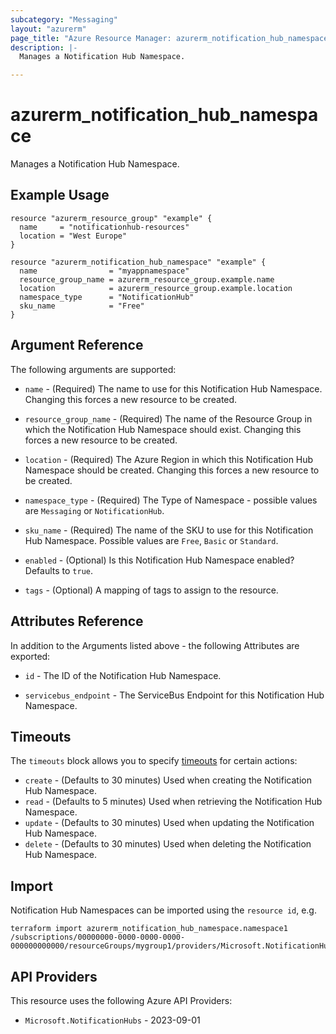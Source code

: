 ```yaml
---
subcategory: "Messaging"
layout: "azurerm"
page_title: "Azure Resource Manager: azurerm_notification_hub_namespace"
description: |-
  Manages a Notification Hub Namespace.

---
```


# azurerm_notification_hub_namespace

Manages a Notification Hub Namespace.

## Example Usage

```hcl
resource "azurerm_resource_group" "example" {
  name     = "notificationhub-resources"
  location = "West Europe"
}

resource "azurerm_notification_hub_namespace" "example" {
  name                = "myappnamespace"
  resource_group_name = azurerm_resource_group.example.name
  location            = azurerm_resource_group.example.location
  namespace_type      = "NotificationHub"
  sku_name            = "Free"
}
```

## Argument Reference

The following arguments are supported:

* `name` - (Required) The name to use for this Notification Hub Namespace. Changing this forces a new resource to be created.

* `resource_group_name` - (Required) The name of the Resource Group in which the Notification Hub Namespace should exist. Changing this forces a new resource to be created.

* `location` - (Required) The Azure Region in which this Notification Hub Namespace should be created. Changing this forces a new resource to be created.

* `namespace_type` - (Required) The Type of Namespace - possible values are `Messaging` or `NotificationHub`. 

* `sku_name` - (Required) The name of the SKU to use for this Notification Hub Namespace. Possible values are `Free`, `Basic` or `Standard`. 

* `enabled` - (Optional) Is this Notification Hub Namespace enabled? Defaults to `true`.

* `tags` - (Optional) A mapping of tags to assign to the resource.

## Attributes Reference

In addition to the Arguments listed above - the following Attributes are exported:

* `id` - The ID of the Notification Hub Namespace.

* `servicebus_endpoint` - The ServiceBus Endpoint for this Notification Hub Namespace.

## Timeouts

The `timeouts` block allows you to specify [timeouts](https://developer.hashicorp.com/terraform/language/resources/configure#define-operation-timeouts) for certain actions:

* `create` - (Defaults to 30 minutes) Used when creating the Notification Hub Namespace.
* `read` - (Defaults to 5 minutes) Used when retrieving the Notification Hub Namespace.
* `update` - (Defaults to 30 minutes) Used when updating the Notification Hub Namespace.
* `delete` - (Defaults to 30 minutes) Used when deleting the Notification Hub Namespace.

## Import

Notification Hub Namespaces can be imported using the `resource id`, e.g.

```shell
terraform import azurerm_notification_hub_namespace.namespace1 /subscriptions/00000000-0000-0000-0000-000000000000/resourceGroups/mygroup1/providers/Microsoft.NotificationHubs/namespaces/namespace1
```

## API Providers
<!-- This section is generated, changes will be overwritten -->
This resource uses the following Azure API Providers:

* `Microsoft.NotificationHubs` - 2023-09-01
